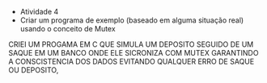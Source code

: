 - Atividade 4
- Criar um programa de exemplo (baseado em alguma situação real) usando o conceito de Mutex

CRIEI UM PROGAMA EM C QUE SIMULA UM DEPOSITO SEGUIDO DE UM SAQUE EM UM BANCO ONDE ELE SICRONIZA
COM MUTEX GARANTINDO A CONSCISTENCIA DOS DADOS EVITANDO QUALQUER ERRO DE SAQUE OU DEPOSITO,
